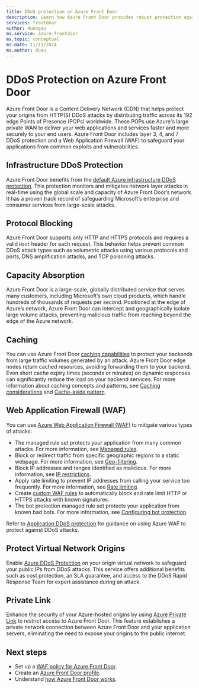 ```yaml
---
title: DDoS protection on Azure Front Door
description: Learn how Azure Front Door provides robust protection against DDoS attacks, ensuring the security and performance of your web applications.
services: frontdoor
author: duongau
ms.service: azure-frontdoor
ms.topic: conceptual
ms.date: 11/13/2024
ms.author: duau
---
```


# DDoS Protection on Azure Front Door

Azure Front Door is a Content Delivery Network (CDN) that helps protect your origins from HTTP(S) DDoS attacks by distributing traffic across its 192 edge Points of Presence (POPs) worldwide. These POPs use Azure's large private WAN to deliver your web applications and services faster and more securely to your end users. Azure Front Door includes layer 3, 4, and 7 DDoS protection and a Web Application Firewall (WAF) to safeguard your applications from common exploits and vulnerabilities.

## Infrastructure DDoS Protection

Azure Front Door benefits from the [default Azure infrastructure DDoS protection](../ddos-protection/ddos-protection-overview.md). This protection monitors and mitigates network layer attacks in real-time using the global scale and capacity of Azure Front Door’s network. It has a proven track record of safeguarding Microsoft’s enterprise and consumer services from large-scale attacks.

## Protocol Blocking

Azure Front Door supports only HTTP and HTTPS protocols and requires a valid `Host` header for each request. This behavior helps prevent common DDoS attack types such as volumetric attacks using various protocols and ports, DNS amplification attacks, and TCP poisoning attacks.

## Capacity Absorption

Azure Front Door is a large-scale, globally distributed service that serves many customers, including Microsoft’s own cloud products, which handle hundreds of thousands of requests per second. Positioned at the edge of Azure’s network, Azure Front Door can intercept and geographically isolate large volume attacks, preventing malicious traffic from reaching beyond the edge of the Azure network.

## Caching

You can use Azure Front Door [caching capabilities](./front-door-caching.md) to protect your backends from large traffic volumes generated by an attack. Azure Front Door edge nodes return cached resources, avoiding forwarding them to your backend. Even short cache expiry times (seconds or minutes) on dynamic responses can significantly reduce the load on your backend services. For more information about caching concepts and patterns, see [Caching considerations](/azure/architecture/best-practices/caching) and [Cache-aside pattern](/azure/architecture/patterns/cache-aside).

## Web Application Firewall (WAF)

You can use [Azure Web Application Firewall (WAF)](../web-application-firewall/afds/afds-overview.md) to mitigate various types of attacks:

- The managed rule set protects your application from many common attacks. For more information, see [Managed rules](../web-application-firewall/afds/waf-front-door-drs.md).
- Block or redirect traffic from specific geographic regions to a static webpage. For more information, see [Geo-filtering](../web-application-firewall/afds/waf-front-door-geo-filtering.md).
- Block IP addresses and ranges identified as malicious. For more information, see [IP restrictions](../web-application-firewall/afds/waf-front-door-configure-ip-restriction.md).
- Apply rate limiting to prevent IP addresses from calling your service too frequently. For more information, see [Rate limiting](../web-application-firewall/afds/waf-front-door-rate-limit.md).
- Create [custom WAF rules](../web-application-firewall/afds/waf-front-door-custom-rules.md) to automatically block and rate limit HTTP or HTTPS attacks with known signatures.
- The bot protection managed rule set protects your application from known bad bots. For more information, see [Configuring bot protection](../web-application-firewall/afds/waf-front-door-policy-configure-bot-protection.md).

Refer to [Application DDoS protection](../web-application-firewall/shared/application-ddos-protection.md) for guidance on using Azure WAF to protect against DDoS attacks.

## Protect Virtual Network Origins

Enable [Azure DDoS Protection](../ddos-protection/ddos-protection-overview.md) on your origin virtual network to safeguard your public IPs from DDoS attacks. This service offers additional benefits such as cost protection, an SLA guarantee, and access to the DDoS Rapid Response Team for expert assistance during an attack.

## Private Link

Enhance the security of your Azure-hosted origins by using [Azure Private Link](private-link.md) to restrict access to Azure Front Door. This feature establishes a private network connection between Azure Front Door and your application servers, eliminating the need to expose your origins to the public internet.

## Next steps

- Set up a [WAF policy for Azure Front Door](front-door-waf.md).
- Create an [Azure Front Door profile](quickstart-create-front-door.md).
- Understand [how Azure Front Door works](front-door-routing-architecture.md).
